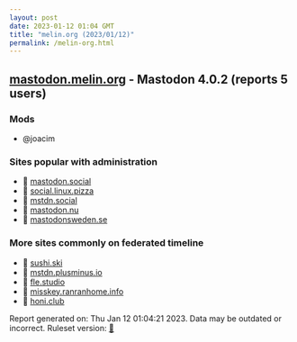 ```yaml
---
layout: post
date: 2023-01-12 01:04 GMT
title: "melin.org (2023/01/12)"
permalink: /melin-org.html
---
```



## [mastodon.melin.org](https://mastodon.melin.org) - Mastodon 4.0.2 (reports 5 users)

### Mods
 * @joacim

### Sites popular with administration

* 🐘 [mastodon.social](/mastodon-social.html)
* 🐘 [social.linux.pizza](/social-linux-pizza.html)
* 🐘 [mstdn.social](/mstdn-social.html)
* 🐘 [mastodon.nu](/mastodon-nu.html)
* 🐘 [mastodonsweden.se](/mastodonsweden-se.html)

### More sites commonly on federated timeline

* 🐘 [sushi.ski](/sushi-ski.html)
* 🐘 [mstdn.plusminus.io](/mstdn-plusminus-io.html)
* 🐘 [fle.studio](/fle-studio.html)
* 🐘 [misskey.ranranhome.info](/misskey-ranranhome-info.html)
* 🐘 [honi.club](/honi-club.html)

Report generated on: Thu Jan 12 01:04:21 2023. Data may be outdated or incorrect.
Ruleset version: [🧁](/version-cupcake)
